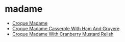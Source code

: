 # madame

 * [Croque Madame](../index/c/croque-madame-107184.json)
 * [Croque Madame Casserole With Ham And Gruyere](../index/c/croque-madame-casserole-with-ham-and-gruyere.json)
 * [Croque Madame With Cranberry Mustard Relish](../index/c/croque-madame-with-cranberry-mustard-relish.json)
